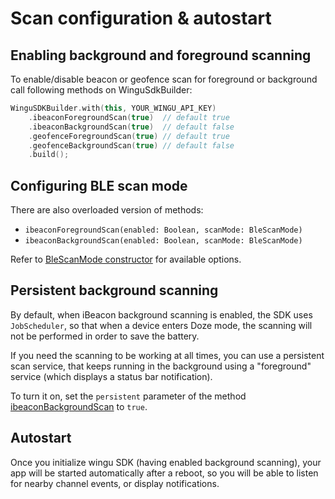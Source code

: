 # Scan configuration & autostart

## Enabling background and foreground scanning

To enable/disable beacon or geofence scan for foreground or background call following methods on WinguSdkBuilder:

```kotlin
WinguSDKBuilder.with(this, YOUR_WINGU_API_KEY)
    .ibeaconForegroundScan(true)  // default true
    .ibeaconBackgroundScan(true)  // default false
    .geofenceForegroundScan(true) // default true
    .geofenceBackgroundScan(true) // default false
    .build();
```

## Configuring BLE scan mode

There are also overloaded version of methods:

- `ibeaconForegroundScan(enabled: Boolean, scanMode: BleScanMode)` 
- `ibeaconBackgroundScan(enabled: Boolean, scanMode: BleScanMode)` 
 
Refer to [BleScanMode constructor](https://speicher210.github.io/wingu-android-sdk/dokka/wingu-android-sdk/de.wingu.blescanner.ble/-ble-scan-mode/-init-.html) for available options.

## Persistent background scanning

By default, when iBeacon background scanning is enabled, the SDK uses `JobScheduler`, so that when a device enters Doze mode, the scanning will not be performed in order to save the battery.

If you need the scanning to be working at all times, you can use a persistent scan service, that keeps running in the background using a "foreground" service (which displays a status bar notification).

To turn it on, set the `persistent` parameter of the method [ibeaconBackgroundScan](https://speicher210.github.io/wingu-android-sdk/dokka/wingu-android-sdk/de.wingu.sdk/-wingu-s-d-k-builder/ibeacon-background-scan.html) to `true`.

## Autostart

Once you initialize wingu SDK (having enabled background scanning), your app will be started automatically after a reboot, so you will be able to listen for nearby channel events, or display notifications.
